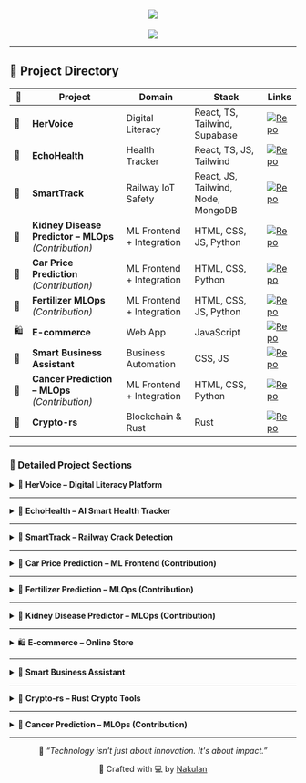 <h1 align="center">
  <img src="https://readme-typing-svg.herokuapp.com?font=Fira+Code&weight=700&size=28&duration=4000&pause=1000&center=true&vCenter=true&width=700&lines=🚀+Nakulan's+Project+Showcase;🌍+Tech+for+Social+Impact;💡+From+Idea+to+Innovation">
</h1>

<p align="center">
  <img src="https://img.shields.io/badge/Crafting%20Code%20for%20Social%20Impact-%F0%9F%8C%8D-blue?style=for-the-badge" />
</p>

---

## 🧭 Project Directory
| 🚀 | Project | Domain | Stack | Links |
|----|---------|--------|-------|-------|
| 🌸 | **HerVoice** | Digital Literacy | React, TS, Tailwind, Supabase | [![Repo](https://img.shields.io/badge/View--Repo-181717?style=for-the-badge&logo=github)](https://github.com/Nakulan12/hervoice-slytherin) |
| 💓 | **EchoHealth** | Health Tracker | React, TS, JS, Tailwind | [![Repo](https://img.shields.io/badge/View--Repo-181717?style=for-the-badge&logo=github)](https://github.com/Nakulan12/echohealth) |
| 🚄 | **SmartTrack** | Railway IoT Safety | React, JS, Tailwind, Node, MongoDB | [![Repo](https://img.shields.io/badge/View--Repo-181717?style=for-the-badge&logo=github)](https://github.com/Nakulan12/SmartTrack-) |
| 🧬 | **Kidney Disease Predictor – MLOps** *(Contribution)* | ML Frontend + Integration | HTML, CSS, JS, Python | [![Repo](https://img.shields.io/badge/View--Repo-181717?style=for-the-badge&logo=github)](https://github.com/Nakulan12/KidneyDiseaseMLOPS) |
| 🚗 | **Car Price Prediction** *(Contribution)* | ML Frontend + Integration | HTML, CSS, Python | [![Repo](https://img.shields.io/badge/View--Repo-181717?style=for-the-badge&logo=github)](https://github.com/gowtham-dd/CarPrice-Pred-XGB) |
| 🌾 | **Fertilizer MLOps** *(Contribution)* | ML Frontend + Integration | HTML, CSS, JS, Python | [![Repo](https://img.shields.io/badge/View--Repo-181717?style=for-the-badge&logo=github)](https://github.com/gowtham-dd/Fertilizer_Pred_MLOPS) |
| 🛍️ | **E-commerce** | Web App | JavaScript | [![Repo](https://img.shields.io/badge/View--Repo-181717?style=for-the-badge&logo=github)](https://github.com/Nakulan12/E-commerce) |
| 🔐 | **Smart Business Assistant** | Business Automation | CSS, JS | [![Repo](https://img.shields.io/badge/View--Repo-181717?style=for-the-badge&logo=github)](https://github.com/Nakulan12/smart-business-assistant) |
| 🧪 | **Cancer Prediction – MLOps** *(Contribution)* | ML Frontend + Integration | HTML, CSS, Python | [![Repo](https://img.shields.io/badge/View--Repo-181717?style=for-the-badge&logo=github)](https://github.com/Nakulan12/Cancer-prediction) |
| 🦀 | **Crypto-rs** | Blockchain & Rust | Rust | [![Repo](https://img.shields.io/badge/View--Repo-181717?style=for-the-badge&logo=github)](https://github.com/Nakulan12/crypto-rs) |

---

### 🌟 Detailed Project Sections

<details>
<summary>🌸 <strong>HerVoice – Digital Literacy Platform</strong></summary>

> Empowering rural women through digital education using gamified, voice-guided modules with offline-first accessibility.

**🧩 Highlights:**
- 🎤 Voice Navigation & Chatbot Interface  
- 🆘 SOS Panic Button  
- 📚 Gamified Learning Modules  
- 🔐 Supabase Auth with Protected Routes

**🛠 Tech Stack:**  
![TypeScript](https://img.shields.io/badge/-TypeScript-3178c6?logo=typescript&style=for-the-badge)
![React](https://img.shields.io/badge/-React-61DAFB?logo=react&style=for-the-badge)
![Tailwind CSS](https://img.shields.io/badge/-TailwindCSS-06B6D4?logo=tailwind-css&style=for-the-badge)
![Supabase](https://img.shields.io/badge/-Supabase-3FCF8E?logo=supabase&logoColor=white&style=for-the-badge)

[![💻 View Repo](https://img.shields.io/badge/View--Repo-181717?style=for-the-badge&logo=github)](https://github.com/Nakulan12/hervoice-slytherin)
</details>

---

<details>
<summary>💓 <strong>EchoHealth – AI Smart Health Tracker</strong></summary>

> An AI-based vitals monitoring system with symptom detection, voice assistant, and QR-based medical report generator.

**🧩 Highlights:**
- 🧠 Facial and Voice Analysis using AI  
- 🗓️ Symptom Journal & Calendar  
- 📦 QR Code Generator for Health Reports  
- 🆘 Panic Button & Emergency Mode

**🛠 Tech Stack:**  
![React](https://img.shields.io/badge/-React-61DAFB?logo=react&style=for-the-badge)
![TypeScript](https://img.shields.io/badge/-TypeScript-3178c6?logo=typescript&style=for-the-badge)
![JavaScript](https://img.shields.io/badge/-JavaScript-F7DF1E?logo=javascript&style=for-the-badge)
![Tailwind CSS](https://img.shields.io/badge/-TailwindCSS-06B6D4?logo=tailwind-css&style=for-the-badge)

[![🚀 Live Demo](https://img.shields.io/badge/Live--Demo-00C853?style=for-the-badge&logo=netlify)](https://echo-health.netlify.app)  
[![💻 View Repo](https://img.shields.io/badge/View--Repo-181717?style=for-the-badge&logo=github)](https://github.com/Nakulan12/echohealth)
</details>

---

<details>
<summary>🚄 <strong>SmartTrack – Railway Crack Detection</strong></summary>

> A smart IoT-enabled railway crack detection platform to visualize real-time damage alerts and prevent derailments.

**🧩 Highlights:**
- 📍 Real-Time Crack Detection using Sensors  
- 🔐 Authenticated Dashboard for Admins  
- 🌐 RESTful API between Sensor & Cloud  
- 📊 MongoDB Crack History Tracking

**🛠 Tech Stack:**  
![React](https://img.shields.io/badge/-React-61DAFB?logo=react&style=for-the-badge)
![JavaScript](https://img.shields.io/badge/-JavaScript-F7DF1E?logo=javascript&style=for-the-badge)
![Tailwind CSS](https://img.shields.io/badge/-TailwindCSS-06B6D4?logo=tailwind-css&style=for-the-badge)
![Node.js](https://img.shields.io/badge/-Node.js-339933?logo=node.js&style=for-the-badge)
![MongoDB](https://img.shields.io/badge/-MongoDB-47A248?logo=mongodb&style=for-the-badge)

[![🚀 Live Demo](https://img.shields.io/badge/Live--Demo-00C853?style=for-the-badge&logo=netlify)](https://smarttrack-iot.netlify.app)  
[![💻 View Repo](https://img.shields.io/badge/View--Repo-181717?style=for-the-badge&logo=github)](https://github.com/Nakulan12/SmartTrack-)
</details>

---

<details>
<summary>🚗 <strong>Car Price Prediction – ML Frontend (Contribution)</strong></summary>

> A machine learning-based car price prediction interface. I developed the **frontend UI** using HTML, CSS, and JavaScript, and integrated it with the Python ML backend.

**🧩 Highlights:**
- 🚘 Clean form for car input features  
- 📄 Pages: Home, About, Predict, Result  
- 🎯 Fully responsive and backend-ready design  

**🛠 Tech Stack:**  
![HTML5](https://img.shields.io/badge/-HTML5-E34F26?logo=html5&style=for-the-badge)
![CSS3](https://img.shields.io/badge/-CSS3-1572B6?logo=css3&style=for-the-badge)
![Python](https://img.shields.io/badge/-Python-3776AB?logo=python&style=for-the-badge)

[![💻 View Repo](https://img.shields.io/badge/View--Repo-181717?style=for-the-badge&logo=github)](https://github.com/gowtham-dd/CarPrice-Pred-XGB)
</details>

---

<details>
<summary>🌾 <strong>Fertilizer Prediction – MLOps (Contribution)</strong></summary>

> A machine learning-powered fertilizer recommender. I built the **frontend UI** using HTML, CSS, and JavaScript, and integrated it with the Python ML backend for prediction display.

**🧩 Highlights:**
- 🌱 Clean UI for Input Form  
- 📊 Result Display Dashboard  
- ⚙️ Smooth API integration with ML model  
- ✅ Fully responsive static layout

**🛠 Tech Stack:**  
![HTML5](https://img.shields.io/badge/-HTML5-E34F26?logo=html5&style=for-the-badge)
![CSS3](https://img.shields.io/badge/-CSS3-1572B6?logo=css3&style=for-the-badge)
![JavaScript](https://img.shields.io/badge/-JavaScript-F7DF1E?logo=javascript&style=for-the-badge)
![Python](https://img.shields.io/badge/-Python-3776AB?logo=python&style=for-the-badge)

[![💻 Contributed Repo](https://img.shields.io/badge/View--Repo-181717?style=for-the-badge&logo=github)](https://github.com/gowtham-dd/Fertilizer_Pred_MLOPS)
</details>

---

<details>
<summary>🧬 <strong>Kidney Disease Predictor – MLOps (Contribution)</strong></summary>

> A machine learning-powered kidney disease prediction platform. I developed the **entire frontend UI** and integrated it with the Python ML backend to deliver real-time predictions.

**🧩 Highlights:**
- 🖥️ Clean, responsive frontend for patient data input  
- 📊 Real-time prediction results from the ML backend  
- ⚙️ Smooth integration between UI and Flask API  
- 🩺 Medical-themed design for clarity and trustworthiness  

**🛠 Tech Stack:**  
![HTML5](https://img.shields.io/badge/-HTML5-E34F26?logo=html5&style=for-the-badge)
![CSS3](https://img.shields.io/badge/-CSS3-1572B6?logo=css3&style=for-the-badge)
![JavaScript](https://img.shields.io/badge/-JavaScript-F7DF1E?logo=javascript&style=for-the-badge)
![Python](https://img.shields.io/badge/-Python-3776AB?logo=python&style=for-the-badge)

[![💻 View Repo](https://img.shields.io/badge/View--Repo-181717?style=for-the-badge&logo=github)](https://github.com/Nakulan12/KidneyDiseaseMLOPS)
</details>

---

<details>
<summary>🛍️ <strong>E-commerce – Online Store</strong></summary>

> A simple e-commerce web app built using JavaScript for product browsing and cart management.

**🧩 Highlights:**
- 🛒 Product Listing & Search  
- 🛍️ Cart Management  
- 📊 Responsive Layout

**🛠 Tech Stack:**  
![JavaScript](https://img.shields.io/badge/-JavaScript-F7DF1E?logo=javascript&style=for-the-badge)

[![💻 View Repo](https://img.shields.io/badge/View--Repo-181717?style=for-the-badge&logo=github)](https://github.com/Nakulan12/E-commerce)
</details>

---

<details>
<summary>🔐 <strong>Smart Business Assistant</strong></summary>

> A tool to assist small businesses with basic automation using a clean, CSS-styled interface.

**🧩 Highlights:**
- 🏪 Business Dashboard  
- 📈 Data Management  
- 📊 Simple Analytics

**🛠 Tech Stack:**  
![CSS3](https://img.shields.io/badge/-CSS3-1572B6?logo=css3&style=for-the-badge)
![JavaScript](https://img.shields.io/badge/-JavaScript-F7DF1E?logo=javascript&style=for-the-badge)

[![💻 View Repo](https://img.shields.io/badge/View--Repo-181717?style=for-the-badge&logo=github)](https://github.com/Nakulan12/smart-business-assistant)
</details>

---

<details>
<summary>🦀 <strong>Crypto-rs – Rust Crypto Tools</strong></summary>

> Blockchain and cryptographic utilities built with Rust.

**🧩 Highlights:**
- 🔒 Basic Encryption Utilities  
- ⚡ Rust Performance & Safety  

**🛠 Tech Stack:**  
![Rust](https://img.shields.io/badge/-Rust-000000?logo=rust&style=for-the-badge)

[![💻 View Repo](https://img.shields.io/badge/View--Repo-181717?style=for-the-badge&logo=github)](https://github.com/Nakulan12/crypto-rs)
</details>

---

<details>
<summary>🧪 <strong>Cancer Prediction – MLOps (Contribution)</strong></summary>

> A **contributed project** where I built the frontend UI for a cancer prediction model and integrated it with the Python ML backend for real-time diagnosis.

**🧩 Highlights:**
- 🖥️ Clean and responsive frontend for inputting medical data  
- 📊 Prediction results displayed directly from ML model  
- ⚙️ Smooth integration between Flask API & frontend  

**🛠 Tech Stack:**  
![HTML5](https://img.shields.io/badge/-HTML5-E34F26?logo=html5&style=for-the-badge)
![CSS3](https://img.shields.io/badge/-CSS3-1572B6?logo=css3&style=for-the-badge)
![Python](https://img.shields.io/badge/-Python-3776AB?logo=python&style=for-the-badge)

[![💻 View Repo](https://img.shields.io/badge/View--Repo-181717?style=for-the-badge&logo=github)](https://github.com/Nakulan12/Cancer-prediction)
</details>

---

<p align="center">
  🌟 <em>“Technology isn't just about innovation. It's about impact.”</em>
</p>

<p align="center">
  🧠 Crafted with 💻 by <a href="https://github.com/Nakulan12">Nakulan</a>
</p>
